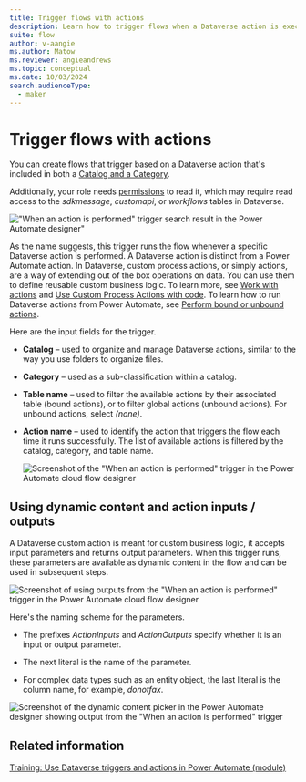 ```yaml
---
title: Trigger flows with actions
description: Learn how to trigger flows when a Dataverse action is executed.  
suite: flow
author: v-aangie
ms.author: Matow
ms.reviewer: angieandrews
ms.topic: conceptual
ms.date: 10/03/2024
search.audienceType: 
  - maker
---
```


# Trigger flows with actions

You can create flows that trigger based on a Dataverse action that's included in both a [Catalog and a Category](/powerapps/developer/data-platform/catalog-catalogassignment). 

Additionally, your role needs [permissions](/power-platform/admin/database-security#assign-security-roles-to-users-in-an-environment-that-has-a-dataverse-database) to read it, which may require read access to the *sdkmessage*, *customapi*, or *workflows* tables in Dataverse.

!["When an action is performed" trigger search result in the Power Automate designer"](../media/dataverse-action-trigger/fda27fcf4067248e47b7efd3daed4511.png)

As the name suggests, this trigger runs the flow whenever a specific Dataverse action is performed. A Dataverse action is distinct from a Power Automate action. In Dataverse, custom process actions, or simply actions, are a way of extending out of the box operations on data. You can use them to define reusable custom business logic. To learn more, see [Work with actions](/powerapps/maker/data-platform/actions) and [Use Custom Process Actions with code](/powerapps/developer/data-platform/workflow-custom-actions).
To learn how to run Dataverse actions from Power Automate, see [Perform bound or unbound actions](./bound-unbound.md).

Here are the input fields for the trigger.

- **Catalog** – used to organize and manage Dataverse actions, similar to the way you use folders to organize files.

- **Category** – used as a sub-classification within a catalog.

- **Table name** – used to filter the available actions by their associated table (bound actions), or to filter global actions (unbound actions). For unbound actions, select *(none)*.

- **Action name** – used to identify the action that triggers the flow each time it runs successfully. The list of available actions is filtered by the catalog, category, and table name.

    ![Screenshot of the "When an action is performed" trigger in the Power Automate cloud flow designer](../media/dataverse-action-trigger/7373b607775f2b462f951a8df96e5625.png )

## Using dynamic content and action inputs / outputs

A Dataverse custom action is meant for custom business logic, it accepts input parameters and returns output parameters. When this trigger runs, these parameters are available as dynamic content in the flow and can be used in subsequent steps.

![Screenshot of using outputs from the "When an action is performed" trigger in the Power Automate cloud flow designer](../media/dataverse-action-trigger/fc29283af115f6b447aba24655ee2747.png)

Here's the naming scheme for the parameters.

- The prefixes *ActionInputs* and *ActionOutputs* specify whether it is an input or output parameter.

- The next literal is the name of the parameter.

- For complex data types such as an entity object, the last literal is the column name, for example, *donotfax*.

![Screenshot of the dynamic content picker in the Power Automate designer showing output from the "When an action is performed" trigger](../media/dataverse-action-trigger/2570885e7cba9c63b45ccaefc6b55056.png)

## Related information

[Training: Use Dataverse triggers and actions in Power Automate (module)](/training/modules/use-dataverse-triggers-actions/)
